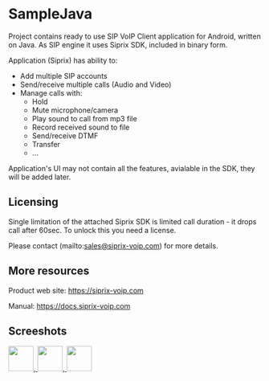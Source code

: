 # SampleJava

Project contains ready to use SIP VoIP Client application for Android, written on Java.
As SIP engine it uses Siprix SDK, included in binary form.

Application (Siprix) has ability to:

- Add multiple SIP accounts
- Send/receive multiple calls (Audio and Video)
- Manage calls with:
   - Hold
   - Mute microphone/camera
   - Play sound to call from mp3 file
   - Record received sound to file
   - Send/receive DTMF
   - Transfer
   - ...

Application's UI may not contain all the features, avialable in the SDK, they will be added later.

## Licensing

Single limitation of the attached Siprix SDK is limited call duration - it drops call after 60sec.
To unlock this you need a license.

Please contact (mailto:sales@siprix-voip.com) for more details.

## More resources

Product web site: https://siprix-voip.com

Manual: https://docs.siprix-voip.com


## Screeshots

<a href="https://docs.siprix-voip.com/screenshots/SampleJava_Accounts.png"  title="Accounts screenshot">
<img src="https://docs.siprix-voip.com/screenshots/SampleJava_Accounts_Mini.png" width="50"></a>,<a href="https://docs.siprix-voip.com/screenshots/SampleJava_Calls.png"  title="Calls screenshot">
<img src="https://docs.siprix-voip.com/screenshots/SampleJava_Calls_Mini.png" width="50"></a>,<a href="https://docs.siprix-voip.com/screenshots/SampleJava_Logs.PNG"  title="Logs screenshot">
<img src="https://docs.siprix-voip.com/screenshots/SampleJava_Logs_Mini.png" width="50"></a>
